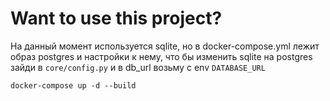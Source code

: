 

# Want to use this project?

На данный момент используется sqlite, но в docker-compose.yml лежит образ postgres и настройки к нему, что бы изменить sqlite на postgres зайди в `core/config.py` и в db_url возьму с env ```DATABASE_URL```

``` 
docker-compose up -d --build
```
